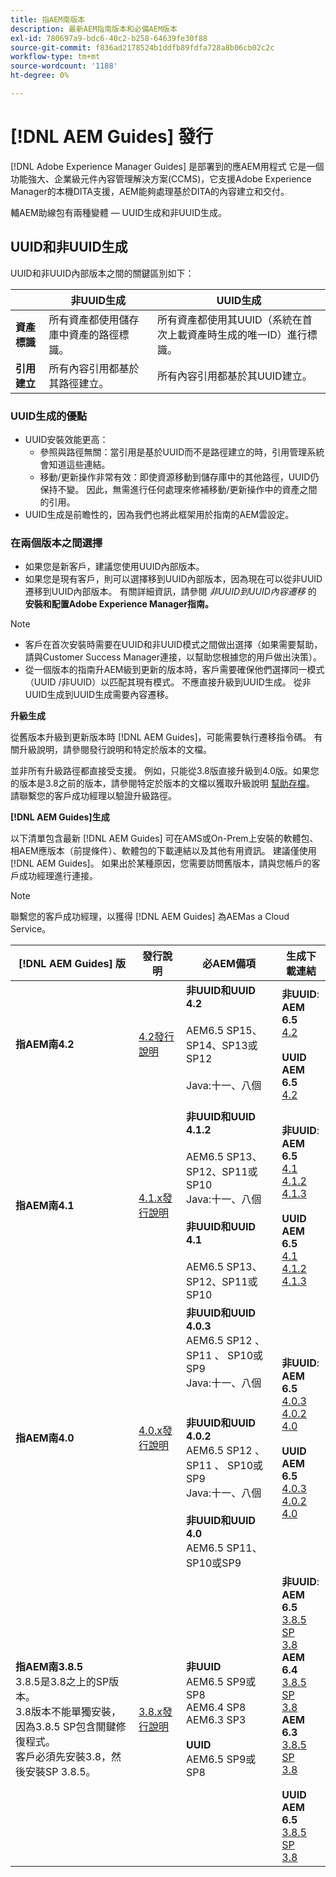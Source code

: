 ```yaml
---
title: 指AEM南版本
description: 最新AEM指南版本和必備AEM版本
exl-id: 780697a9-bdc6-40c2-b258-64639fe30f88
source-git-commit: f836ad2178524b1ddfb89fdfa728a8b06cb02c2c
workflow-type: tm+mt
source-wordcount: '1188'
ht-degree: 0%

---
```


# [!DNL AEM Guides] 發行

[!DNL Adobe Experience Manager Guides] 是部署到的應AEM用程式 它是一個功能強大、企業級元件內容管理解決方案(CCMS)，它支援Adobe Experience Manager的本機DITA支援，AEM能夠處理基於DITA的內容建立和交付。

輔AEM助線包有兩種變體 — UUID生成和非UUID生成。

## UUID和非UUID生成

UUID和非UUID內部版本之間的關鍵區別如下：

|  | 非UUID生成 | UUID生成 |
|---|---|---|
| **資產標識** | 所有資產都使用儲存庫中資產的路徑標識。 | 所有資產都使用其UUID（系統在首次上載資產時生成的唯一ID）進行標識。 |
| **引用建立** | 所有內容引用都基於其路徑建立。 | 所有內容引用都基於其UUID建立。 |

### UUID生成的優點

* UUID安裝效能更高：
   * 參照與路徑無關：當引用是基於UUID而不是路徑建立的時，引用管理系統會知道這些連結。
   * 移動/更新操作非常有效：即使資源移動到儲存庫中的其他路徑，UUID仍保持不變。 因此，無需進行任何處理來修補移動/更新操作中的資產之間的引用。
* UUID生成是前瞻性的，因為我們也將此框架用於指南的AEM雲設定。


### 在兩個版本之間選擇

* 如果您是新客戶，建議您使用UUID內部版本。
* 如果您是現有客戶，則可以選擇移到UUID內部版本，因為現在可以從非UUID遷移到UUID內部版本。 有關詳細資訊，請參閱 *非UUID到UUID內容遷移* 的 **安裝和配置Adobe Experience Manager指南。**

>[!NOTE]
>
>* 客戶在首次安裝時需要在UUID和非UUID模式之間做出選擇（如果需要幫助，請與Customer Success Manager連接，以幫助您根據您的用戶做出決策）。
>* 從一個版本的指南升AEM級到更新的版本時，客戶需要確保他們選擇同一模式（UUID /非UUID）以匹配其現有模式。 不應直接升級到UUID生成。 從非UUID生成到UUID生成需要內容遷移。


**升級生成**

從舊版本升級到更新版本時 [!DNL AEM Guides]，可能需要執行遷移指令碼。 有關升級說明，請參閱發行說明和特定於版本的文檔。

並非所有升級路徑都直接受支援。 例如，只能從3.8版直接升級到4.0版。如果您的版本是3.8之前的版本，請參閱特定於版本的文檔以獲取升級說明 [幫助存檔](https://helpx.adobe.com/xml-documentation-for-experience-manager/archive.html)。
請聯繫您的客戶成功經理以驗證升級路徑。

**[!DNL AEM Guides]生成**

以下清單包含最新 [!DNL AEM Guides] 可在AMS或On-Prem上安裝的軟體包、相AEM應版本（前提條件）、軟體包的下載連結以及其他有用資訊。 建議僅使用 [!DNL AEM Guides]。 如果出於某種原因，您需要訪問舊版本，請與您帳戶的客戶成功經理進行連接。

>[!NOTE]
>
>聯繫您的客戶成功經理，以獲得 [!DNL AEM Guides] 為AEMas a Cloud Service。

| [!DNL AEM Guides] 版 | 發行說明 | 必AEM備項 | 生成下載連結 |
|---|---|---|---|
| **指AEM南4.2** | [4.2發行說明](https://experienceleague.adobe.com/docs/experience-manager-guides-learn/tutorials/release-info/release-notes/on-prem-release-notes/release-notes-4.2.html) | **非UUID和UUID 4.2**<br><br> AEM6.5 SP15、SP14、SP13或SP12 <br><br>Java:十一、八個<br><br> | **非UUID**: <br> **AEM 6.5** <br>[4.2](https://experience.adobe.com/#/downloads/content/software-distribution/en/aem.html?package=%2Fcontent%2Fsoftware-distribution%2Fen%2Fdetails.html%2Fcontent%2Fdam%2Faem%2Fpublic%2Faemdox%2F4-2%2F4-2-non-uuid%2Fcom.adobe.fmdita-6.5-4.2.229.zip)<br><br> **UUID** <br>**AEM 6.5** <br>[4.2](https://experience.adobe.com/#/downloads/content/software-distribution/en/aem.html?package=%2Fcontent%2Fsoftware-distribution%2Fen%2Fdetails.html%2Fcontent%2Fdam%2Faem%2Fpublic%2Faemdox%2F4-2%2F4-2-uuid%2Fcom.adobe.fmdita-6.5-uuid-4.2.229.zip)<br> |
| **指AEM南4.1** | [4.1.x發行說明](https://experienceleague.adobe.com/docs/experience-manager-guides-learn/tutorials/release-info/release-notes/on-prem-release-notes/release-notes-4.1.html) | **非UUID和UUID 4.1.2**<br><br> AEM6.5 SP13、SP12、SP11或SP10 <br>Java:十一、八個&#x200B;<br><br>**非UUID和UUID 4.1**<br><br> AEM6.5 SP13、SP12、SP11或SP10 | **非UUID**: <br> **AEM 6.5** <br>[4.1](https://experience.adobe.com/#/downloads/content/software-distribution/en/aem.html?package=%2Fcontent%2Fsoftware-distribution%2Fen%2Fdetails.html%2Fcontent%2Fdam%2Faem%2Fpublic%2Faemdox%2F4-1%2F4-1-non-uuid%2Fcom.adobe.fmdita-6.5-4.1.159.zip)<br>[4.1.2](https://experience.adobe.com/#/downloads/content/software-distribution/en/aem.html?package=%2Fcontent%2Fsoftware-distribution%2Fen%2Fdetails.html%2Fcontent%2Fdam%2Faem%2Fpublic%2Faemdox%2F4-1-2%2F4-1-2-non-uuid%2Fcom.adobe.fmdita-6.5-sp-4.1.2.11.zip)<br>[4.1.3](https://experience.adobe.com/#/downloads/content/software-distribution/en/aem.html?package=%2Fcontent%2Fsoftware-distribution%2Fen%2Fdetails.html%2Fcontent%2Fdam%2Faem%2Fpublic%2Faemdox%2F4-1-3%2F4-1-3-non-uuid%2Fcom.adobe.fmdita-6.5-sp-4.1.3.2.zip)<br><br> **UUID** <br>**AEM 6.5** <br>[4.1](https://experience.adobe.com/#/downloads/content/software-distribution/en/aem.html?package=%2Fcontent%2Fsoftware-distribution%2Fen%2Fdetails.html%2Fcontent%2Fdam%2Faem%2Fpublic%2Faemdox%2F4-1%2F4-1-uuid%2Fcom.adobe.fmdita-6.5-uuid-4.1.159.zip)<br>[4.1.2](https://experience.adobe.com/#/downloads/content/software-distribution/en/aem.html?package=%2Fcontent%2Fsoftware-distribution%2Fen%2Fdetails.html%2Fcontent%2Fdam%2Faem%2Fpublic%2Faemdox%2F4-1-2%2F4-1-2-uuid%2Fcom.adobe.fmdita.uuid-6.5-sp-4.1.2.11.zip)<br>[4.1.3](https://experience.adobe.com/#/downloads/content/software-distribution/en/aem.html?package=%2Fcontent%2Fsoftware-distribution%2Fen%2Fdetails.html%2Fcontent%2Fdam%2Faem%2Fpublic%2Faemdox%2F4-1-3%2F4-1-3-uuid%2Fcom.adobe.fmdita.uuid-6.5-sp-4.1.3.2.zip) |
| **指AEM南4.0** | [4.0.x發行說明](https://helpx.adobe.com/xml-documentation-for-experience-manager/release-note/release-notes-xml-documentation-solution-4-0.html) | **非UUID和UUID 4.0.3**<br> AEM6.5 SP12 、 SP11 、 SP10或SP9 <br>Java:十一、八個 <br><br> <br>**非UUID和UUID 4.0.2** <br> AEM6.5 SP12 、 SP11 、 SP10或SP9 <br>Java:十一、八個 <br><br> **非UUID和UUID 4.0** <br> AEM6.5 SP11、SP10或SP9 | **非UUID**: <br> **AEM 6.5** <br>[4.0.3](https://experience.adobe.com/#/downloads/content/software-distribution/en/aem.html?package=%2Fcontent%2Fsoftware-distribution%2Fen%2Fdetails.html%2Fcontent%2Fdam%2Faem%2Fpublic%2Faemdox%2F4-0-3%2F4-0-2-non-uuid%2Fcom.adobe.fmdita-6.5-hotfix-4.0.3.1.zip)<br>[4.0.2](https://experience.adobe.com/#/downloads/content/software-distribution/en/aem.html?package=%2Fcontent%2Fsoftware-distribution%2Fen%2Fdetails.html%2Fcontent%2Fdam%2Faem%2Fpublic%2Faemdox%2F4-0-2%2F4-0-2-non-uuid%2Fcom.adobe.fmdita-6.5-sp-4.0.2.10.zip)  <br> [4.0](https://experience.adobe.com/#/downloads/content/software-distribution/en/aem.html?package=/content/software-distribution/en/details.html/content/dam/aem/public/aemdox/4-0/4-0-non-uuid/com.adobe.fmdita-6.5-4.0.70.zip)  <br><br> **UUID** <br>**AEM 6.5**  <br>[4.0.3](https://experience.adobe.com/#/downloads/content/software-distribution/en/aem.html?package=%2Fcontent%2Fsoftware-distribution%2Fen%2Fdetails.html%2Fcontent%2Fdam%2Faem%2Fpublic%2Faemdox%2F4-0-3%2F4-0-3-uuid%2Fcom.adobe.fmdita.uuid-6.5-hotfix-4.0.3.1.zip) <br>[4.0.2](https://experience.adobe.com/#/downloads/content/software-distribution/en/aem.html?package=%2Fcontent%2Fsoftware-distribution%2Fen%2Fdetails.html%2Fcontent%2Fdam%2Faem%2Fpublic%2Faemdox%2F4-0-2%2F4-0-2-uuid%2Fcom.adobe.fmdita.uuid-6.5-sp-4.0.2.10.zip)<br> [4.0](https://experience.adobe.com/#/downloads/content/software-distribution/en/aem.html?package=/content/software-distribution/en/details.html/content/dam/aem/public/aemdox/4-0/4-0-uuid/com.adobe.fmdita-6.5-uuid-4.0.70.zip) |
| **指AEM南3.8.5** <br> 3.8.5是3.8之上的SP版本。 <br>3.8版本不能單獨安裝，因為3.8.5 SP包含關鍵修復程式。 <br>客戶必須先安裝3.8，然後安裝SP 3.8.5。 | [3.8.x發行說明](https://helpx.adobe.com/xml-documentation-for-experience-manager/release-note/release-notes-xml-documentation-solution-3-8.html) | **非UUID** <br> AEM6.5 SP9或SP8 <br> AEM6.4 SP8 <br> AEM6.3 SP3 <br><br> **UUID** <br> AEM6.5 SP9或SP8 | **非UUID**: <br> **AEM 6.5** <br> [3.8.5 SP](https://experience.adobe.com/#/downloads/content/software-distribution/en/aem.html?package=/content/software-distribution/en/details.html/content/dam/aem/public/aemdox/3-8-5/com.adobe.fmdita-6.5-hotfix-3.8.5.2.zip) <br>[3.8](https://experience.adobe.com/#/downloads/content/software-distribution/en/aem.html?package=/content/software-distribution/en/details.html/content/dam/aem/public/aemdox/3-8/com.adobe.fmdita-6.5-3.8.166.zip)<br> **AEM 6.4** <br> [3.8.5 SP](https://experience.adobe.com/#/downloads/content/software-distribution/en/aem.html?package=/content/software-distribution/en/details.html/content/dam/aem/public/aemdox/3-8-5/com.adobe.fmdita-6.4-hotfix-3.8.5.1.zip) <br>[3.8](https://experience.adobe.com/#/downloads/content/software-distribution/en/aem.html?package=/content/software-distribution/en/details.html/content/dam/aem/public/aemdox/3-8/com.adobe.fmdita-6.4-3.8.166.zip) <br> **AEM 6.3** <br> [3.8.5 SP](https://experience.adobe.com/#/downloads/content/software-distribution/en/aem.html?package=/content/software-distribution/en/details.html/content/dam/aem/public/aemdox/3-8-5/com.adobe.fmdita-6.3-hotfix-3.8.5.1.zip) <br>[3.8](https://experience.adobe.com/#/downloads/content/software-distribution/en/aem.html?package=/content/software-distribution/en/details.html/content/dam/aem/public/aemdox/3-8/com.adobe.fmdita-6.3-3.8.166.zip) <br><br> **UUID** <br>**AEM 6.5** <br> [3.8.5 SP](https://experience.adobe.com/#/downloads/content/software-distribution/en/aem.html?package=/content/software-distribution/en/details.html/content/dam/aem/public/aemdox/3-8-5uuid/com.adobe.fmdita.uuid-6.5-hotfix-3.8.5.2.zip) <br> [3.8](https://experience.adobe.com/#/downloads/content/software-distribution/en/aem.html?package=/content/software-distribution/en/details.html/content/dam/aem/public/aemdox/3-8uuid/com.adobe.fmdita.uuid-6.5-3.8.168.zip) |

